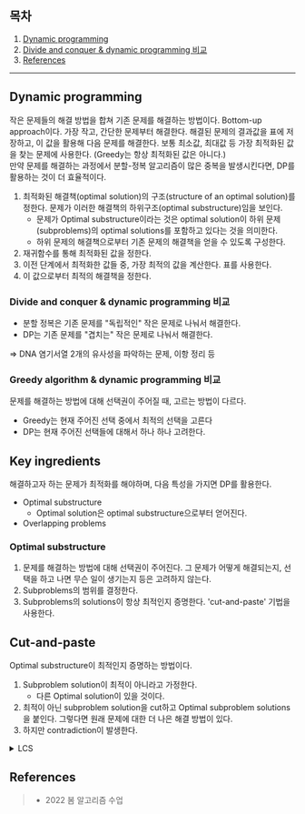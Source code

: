 ## 목차

1. [Dynamic programming](#dynamic-programming)
2. [Divide and conquer & dynamic programming 비교](#divide-and-conquer--dynamic-programming-비교)
3. [References](#references)

---

## Dynamic programming
작은 문제들의 해결 방법을 합쳐 기존 문제를 해결하는 방법이다. Bottom-up approach이다. 가장 작고, 간단한 문제부터 해결한다. 해결된 문제의 결과값을 표에 저장하고, 이 값을 활용해 다음 문제를 해결한다. 보통 최소값, 최대값 등 가장 최적화된 값을 찾는 문제에 사용한다. (Greedy는 항상 최적화된 값은 아니다.) \
만약 문제를 해결하는 과정에서 분할-정복 알고리즘이 많은 중복을 발생시킨다면, DP를 활용하는 것이 더 효율적이다.

1. 최적화된 해결책(optimal solution)의 구조(structure of an optimal solution)를 정한다. 문제가 이러한 해결책의 하위구조(optimal substructure)임을 보인다. 
    + 문제가 Optimal substructure이라는 것은 optimal solution이 하위 문제(subproblems)의 optimal solutions를 포함하고 있다는 것을 의미한다. 
    + 하위 문제의 해결책으로부터 기존 문제의 해결책을 얻을 수 있도록 구성한다.
2. 재귀함수를 통해 최적화된 값을 정한다.
3. 이전 단계에서 최적화한 값들 중, 가장 최적의 값을 계산한다. 표를 사용한다.
4. 이 값으로부터 최적의 해결책을 정한다.

### Divide and conquer & dynamic programming 비교
+ 분할 정복은 기존 문제를 "독립적인" 작은 문제로 나눠서 해결한다.
+ DP는 기존 문제를 "겹치는" 작은 문제로 나눠서 해결한다.

=> DNA 염기서열 2개의 유사성을 파악하는 문제, 이항 정리 등
 
### Greedy algorithm & dynamic programming 비교
문제를 해결하는 방법에 대해 선택권이 주어질 때, 고르는 방법이 다르다.

+ Greedy는 현재 주어진 선택 중에서 최적의 선택을 고른다
+ DP는 현재 주어진 선택들에 대해서 하나 하나 고려한다.

## Key ingredients
해결하고자 하는 문제가 최적화를 해야하며, 다음 특성을 가지면 DP를 활용한다.

+ Optimal substructure
    + Optimal solution은 optimal substructure으로부터 얻어진다.
+ Overlapping problems

### Optimal substructure
1. 문제를 해결하는 방법에 대해 선택권이 주어진다. 그 문제가 어떻게 해결되는지, 선택을 하고 나면 무슨 일이 생기는지 등은 고려하지 않는다. 
2. Subproblems의 범위를 결정한다.
3. Subproblems의 solutions이 항상 최적인지 증명한다. 'cut-and-paste' 기법을 사용한다.

## Cut-and-paste
Optimal substructure이 최적인지 증명하는 방법이다.
1. Subproblem solution이 최적이 아니라고 가정한다.
    + 다른 Optimal solution이 있을 것이다.
2. 최적이 아닌 subproblem solution을 cut하고 Optimal subproblem solutions을 붙인다. 그렇다면 원래 문제에 대한 더 나은 해결 방법이 있다.
3. 하지만 contradiction이 발생한다.

<details><summary>LCS</summary>

### LCS 
Z = < z<sub>1</sub>, z<sub>2</sub>, ..., z<sub>k</sub>>가 X, Y의 LCS(Optimal solution)라고 하자.

1. x<sub>m</sub> = y<sub>n</sub>이라면 z<sub>k</sub> = x<sub>m</sub> = y<sub>n</sub>이고, z<sub>k-1</sub>은 X<sub>m-1</sub>와 Y<sub>n-1</sub>의 LCS이다.
2. x<sub>m</sub> != y<sub>n</sub>이고 z<sub>k</sub> != x<sub>m</sub>이면 Z는 X<sub>m-1</sub>와 Y의 LCS이다.
3. x<sub>m</sub> != y<sub>n</sub>이고 z<sub>k</sub> != y<sub>n</sub>이면 Z는 X와 Y<sub>n-1</sub>의 LCS이다.

+ x<sub>m</sub> = y<sub>n</sub>이라면 z<sub>k</sub> = x<sub>m</sub> = y<sub>n</sub>이고,
    + (Cut) z<sub>k</sub> != x<sub>m</sub>이라고 가정하자. 
    + (Paste) LCS를 얻기 위해서 x<sub>m</sub> = y<sub>n</sub>이므로 둘 중 하나를 Z에 붙인다. 그러면 길이가 k+1인 X와 Y의 LCS가 생긴다.
    + (Contadiction) 하지만 Z는 < z<sub>1</sub>, z<sub>2</sub>, ..., z<sub>k</sub> >이라고 가정했으므로, 이에 모순이 생긴다. 따라서 Cut의 가정이 틀렸다.


 + z<sub>k-1</sub>은 X<sub>m-1</sub>와 Y<sub>n-1</sub>의 LCS이다.
    + (Cut) W를 길이가 k-1보다 큰 X<sub>m-1</sub>와 Y<sub>n-1</sub>의 LCS라고 가정한다.
    + (Paste) LCS를 얻기 위해서 x<sub>m</sub> = y<sub>n</sub>이므로 둘 중 하나를 W에 붙인다. 그러면 길이가 k+1보다 큰 X와 Y의 LCS가 생긴다.
    + (Contadiction) 하지만 Z는 < z<sub>1</sub>, z<sub>2</sub>, ..., z<sub>k</sub> >이라고 가정했으므로, LCS의 길이에 모순이 생긴다. 따라서 Cut의 가정이 틀렸다.    


+ x<sub>m</sub> != y<sub>n</sub>이고 z<sub>k</sub> != x<sub>m</sub>이면 Z는 X<sub>m-1</sub>와 Y의 LCS이다.
    + (Cut) Z는 X<sub>m-1</sub>와 Y의 LCS가 아니다.
    + (Paste) W는 길이가 k보다 긴 X<sub>m-1</sub>와 Y의 LCS이다. x<sub>m</sub> != y<sub>n</sub>이므로 W는 X<sub>m</sub>와 Y<sub>n</sub>의 LCS이 된다.
    + (Contadiction) 하지만 Z는 < z<sub>1</sub>, z<sub>2</sub>, ..., z<sub>k</sub> >이라고 가정했으므로, LCS의 길이에 모순이 생긴다. 따라서 Cut의 가정이 틀렸다.
    

+ x<sub>m</sub> != y<sub>n</sub>이고 z<sub>k</sub> != y<sub>n</sub>이면 Z는 X와 Y<sub>n-1</sub>의 LCS이다.
    + (Cut) Z는 X와 Y<sub>n-1</sub>의 LCS가 아니다.
    + (Paste) W는 길이가 k보다 긴 X와 Y<sub>n-1</sub>의 LCS이다. x<sub>m</sub> != y<sub>n</sub>이므로 W는 X<sub>m</sub>와 Y<sub>n</sub>의 LCS이 된다.
    + (Contadiction) 하지만 Z는 < z<sub>1</sub>, z<sub>2</sub>, ..., z<sub>k</sub> >이라고 가정했으므로, LCS의 길이에 모순이 생긴다. 따라서 Cut의 가정이 틀렸다.

</details>

## References
> + 2022 봄 알고리즘 수업
